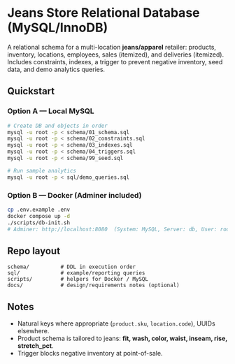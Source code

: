# Jeans Store Relational Database (MySQL/InnoDB)

A relational schema for a multi-location **jeans/apparel** retailer: products, inventory, locations, employees, sales (itemized), and deliveries (itemized). Includes constraints, indexes, a trigger to prevent negative inventory, seed data, and demo analytics queries.

## Quickstart

### Option A — Local MySQL
```bash
# Create DB and objects in order
mysql -u root -p < schema/01_schema.sql
mysql -u root -p < schema/02_constraints.sql
mysql -u root -p < schema/03_indexes.sql
mysql -u root -p < schema/04_triggers.sql
mysql -u root -p < schema/99_seed.sql

# Run sample analytics
mysql -u root -p < sql/demo_queries.sql
```

### Option B — Docker (Adminer included)
```bash
cp .env.example .env
docker compose up -d
./scripts/db-init.sh
# Adminer: http://localhost:8080  (System: MySQL, Server: db, User: root, Pass: from .env)
```

## Repo layout
```
schema/          # DDL in execution order
sql/             # example/reporting queries
scripts/         # helpers for Docker / MySQL
docs/            # design/requirements notes (optional)
```

## Notes
- Natural keys where appropriate (`product.sku`, `location.code`), UUIDs elsewhere.
- Product schema is tailored to jeans: **fit, wash, color, waist, inseam, rise, stretch_pct**.
- Trigger blocks negative inventory at point-of-sale.
